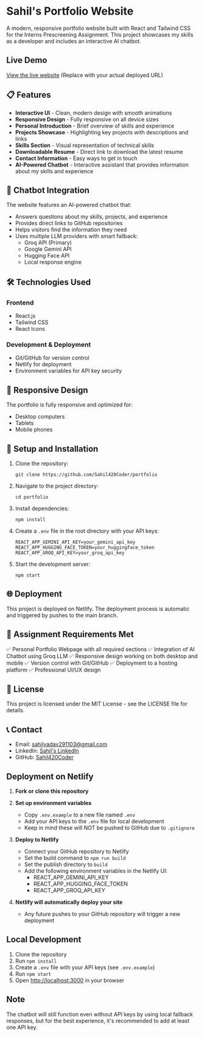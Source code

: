 # Sahil's Portfolio Website

A modern, responsive portfolio website built with React and Tailwind CSS for the Interns Prescreening Assignment. This project showcases my skills as a developer and includes an interactive AI chatbot.

## Live Demo

[View the live website](https://sahil-portfolio.netlify.app) (Replace with your actual deployed URL)

## 📋 Features

- **Interactive UI** - Clean, modern design with smooth animations
- **Responsive Design** - Fully responsive on all device sizes
- **Personal Introduction** - Brief overview of skills and experience
- **Projects Showcase** - Highlighting key projects with descriptions and links
- **Skills Section** - Visual representation of technical skills
- **Downloadable Resume** - Direct link to download the latest resume
- **Contact Information** - Easy ways to get in touch
- **AI-Powered Chatbot** - Interactive assistant that provides information about my skills and experience

## 🤖 Chatbot Integration

The website features an AI-powered chatbot that:
- Answers questions about my skills, projects, and experience
- Provides direct links to GitHub repositories
- Helps visitors find the information they need
- Uses multiple LLM providers with smart fallback:
  - Groq API (Primary)
  - Google Gemini API
  - Hugging Face API
  - Local response engine

## 🛠️ Technologies Used

### Frontend
- React.js
- Tailwind CSS
- React Icons

### Development & Deployment
- Git/GitHub for version control
- Netlify for deployment
- Environment variables for API key security

## 📱 Responsive Design

The portfolio is fully responsive and optimized for:
- Desktop computers
- Tablets
- Mobile phones

## 🚀 Setup and Installation

1. Clone the repository:
   ```
   git clone https://github.com/Sahil420Coder/portfolio
   ```

2. Navigate to the project directory:
   ```
   cd portfolio
   ```

3. Install dependencies:
   ```
   npm install
   ```

4. Create a `.env` file in the root directory with your API keys:
   ```
   REACT_APP_GEMINI_API_KEY=your_gemini_api_key
   REACT_APP_HUGGING_FACE_TOKEN=your_huggingface_token
   REACT_APP_GROQ_API_KEY=your_groq_api_key
   ```

5. Start the development server:
   ```
   npm start
   ```

## 🌐 Deployment

This project is deployed on Netlify. The deployment process is automatic and triggered by pushes to the main branch.

## 📝 Assignment Requirements Met

✅ Personal Portfolio Webpage with all required sections
✅ Integration of AI Chatbot using Groq LLM
✅ Responsive design working on both desktop and mobile
✅ Version control with Git/GitHub
✅ Deployment to a hosting platform
✅ Professional UI/UX design

## 📄 License

This project is licensed under the MIT License - see the LICENSE file for details.

## 📞 Contact

- Email: sahilyadav291103@gmail.com
- LinkedIn: [Sahil's LinkedIn](https://www.linkedin.com/in/sahil-yadav-782363278/)
- GitHub: [Sahil420Coder](https://github.com/Sahil420Coder)

## Deployment on Netlify

1. **Fork or clone this repository**

2. **Set up environment variables**
   - Copy `.env.example` to a new file named `.env`
   - Add your API keys to the `.env` file for local development
   - Keep in mind these will NOT be pushed to GitHub due to `.gitignore`

3. **Deploy to Netlify**
   - Connect your GitHub repository to Netlify
   - Set the build command to `npm run build`
   - Set the publish directory to `build`
   - Add the following environment variables in the Netlify UI:
     - REACT_APP_GEMINI_API_KEY
     - REACT_APP_HUGGING_FACE_TOKEN
     - REACT_APP_GROQ_API_KEY

4. **Netlify will automatically deploy your site**
   - Any future pushes to your GitHub repository will trigger a new deployment

## Local Development

1. Clone the repository
2. Run `npm install`
3. Create a `.env` file with your API keys (see `.env.example`)
4. Run `npm start`
5. Open [http://localhost:3000](http://localhost:3000) in your browser

## Note

The chatbot will still function even without API keys by using local fallback responses, but for the best experience, it's recommended to add at least one API key.
